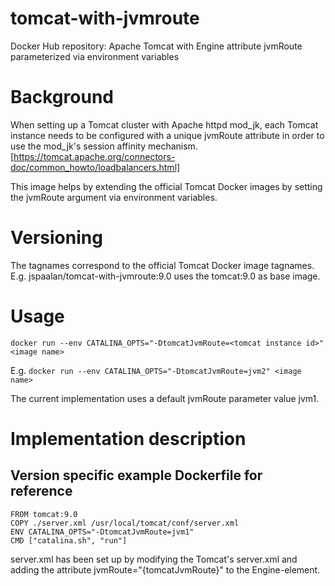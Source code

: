 # tomcat-with-jvmroute
Docker Hub repository: Apache Tomcat with Engine attribute jvmRoute parameterized via environment variables

# Background

When setting up a Tomcat cluster with Apache httpd mod_jk, each Tomcat instance needs to be configured with a unique jvmRoute attribute in order to use the mod_jk's session affinity mechanism. [https://tomcat.apache.org/connectors-doc/common_howto/loadbalancers.html]

This image helps by extending the official Tomcat Docker images by setting the jvmRoute argument via environment variables.

# Versioning

The tagnames correspond to the official Tomcat Docker image tagnames. E.g. jspaalan/tomcat-with-jvmroute:9.0 uses the tomcat:9.0 as base image.

# Usage

`docker run --env CATALINA_OPTS="-DtomcatJvmRoute=<tomcat instance id>" <image name>`


E.g. `docker run --env CATALINA_OPTS="-DtomcatJvmRoute=jvm2" <image name>`

The current implementation uses a default jvmRoute parameter value jvm1.

# Implementation description

## Version specific example Dockerfile for reference

```
FROM tomcat:9.0
COPY ./server.xml /usr/local/tomcat/conf/server.xml
ENV CATALINA_OPTS="-DtomcatJvmRoute=jvm1"
CMD ["catalina.sh", "run"]
```

server.xml has been set up by modifying the Tomcat's server.xml and adding the attribute jvmRoute="{tomcatJvmRoute}" to the Engine-element.
